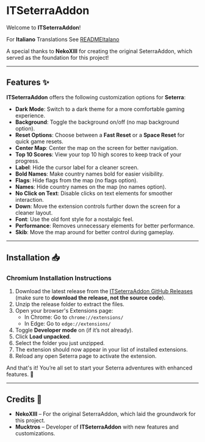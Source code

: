 # ITSeterraAddon

Welcome to **ITSeterraAddon**!

For **Italiano** Translations See [READMEItalano](https://github.com/Mucktros/ITSeterraAddon/blob/main/READMEItaliano.md)

A special thanks to **NekoXIII** for creating the original SeterraAddon, which served as the foundation for this project!

---

## Features ✨

**ITSeterraAddon** offers the following customization options for **Seterra**:

- **Dark Mode**: Switch to a dark theme for a more comfortable gaming experience.
- **Background**: Toggle the background on/off (no map background option).
- **Reset Options**: Choose between a **Fast Reset** or a **Space Reset** for quick game resets.
- **Center Map**: Center the map on the screen for better navigation.
- **Top 10 Scores**: View your top 10 high scores to keep track of your progress.
- **Label**: Hide the cursor label for a cleaner screen.
- **Bold Names**: Make country names bold for easier visibility.
- **Flags**: Hide flags from the map (no flags option).
- **Names**: Hide country names on the map (no names option).
- **No Click on Text**: Disable clicks on text elements for smoother interaction.
- **Down**: Move the extension controls further down the screen for a cleaner layout.
- **Font**: Use the old font style for a nostalgic feel.
- **Performance**: Removes unnecessary elements for better performance.
- **Skib**: Move the map around for better control during gameplay.

---

## Installation 📥

### Chromium Installation Instructions

1. Download the latest release from the [ITSeterraAddon GitHub Releases](https://github.com/Mucktros/ITSterraAddon/releases/latest) (make sure to **download the release, not the source code**).
2. Unzip the release folder to extract the files.
3. Open your browser's Extensions page:
    - In Chrome: Go to `chrome://extensions/`
    - In Edge: Go to `edge://extensions/`
4. Toggle **Developer mode** on (if it’s not already).
5. Click **Load unpacked**.
6. Select the folder you just unzipped.
7. The extension should now appear in your list of installed extensions.
8. Reload any open Seterra page to activate the extension.

And that's it! You’re all set to start your Seterra adventures with enhanced features. 🎉

---

## Credits 👏

- **NekoXIII** – For the original SeterraAddon, which laid the groundwork for this project.
- **Mucktros** – Developer of **ITSeterraAddon** with new features and customizations.
